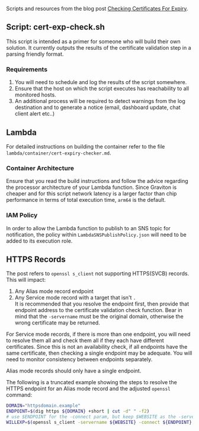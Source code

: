 Scripts and resources from the blog post [Checking Certificates For Expiry](https://kalfeher.com/expiry-checker).

## Script: cert-exp-check.sh
This script is intended as a primer for someone who will build their own solution. It currently outputs the results of the certificate validation step in a parsing friendly format.
### Requirements
1. You will need to schedule and log the results of the script somewhere. 
2. Ensure that the host on which the script executes has reachability to all monitored hosts.
3. An additional process will be required to detect warnings from the log destination and to generate a notice (email, dashboard update, chat client alert etc..)
## Lambda
For detailed instructions on building the container refer to the file `lambda/container/cert-expiry-checker.md`.

### Container Architecture
Ensure that you read the build instructions and follow the advice regarding the processor architecture of your Lambda function. Since Graviton is cheaper and for this script network latency is a larger factor than chip performance in terms of total execution time, `arm64` is the default.

### IAM Policy
In order to allow the Lambda function to publish to an SNS topic for notification, the policy within `LambdaSNSPublishPolicy.json` will need to be added to its execution role.

## HTTPS Records
The post refers to `openssl s_client` not supporting HTTPS(SVCB) records. This will impact:
  1. Any Alias mode record endpoint
  2. Any Service mode record with a target that isn't `.`  
It is recommended that you resolve the endpoint first, then provide that endpoint address to the certificate validation check function. Bear in mind that the `-servername` must be the original domain, otherwise the wrong certificate may be returned. 

For Service mode records, if there is more than one endpoint, you will need to resolve them all and check them all if they each have different certificates. Since this is not an availability check, if all endpoints have the same certificate, then checking a single endpoint may be adequate. You will need to monitor consistency between endpoints separately.

Alias mode records should only have a single endpoint.

The following is a truncated example showing the steps to resolve the HTTPS endpoint for an Alias mode record and the adjusted `openssl` command:
```Bash
DOMAIN="httpsdomain.example"
ENDPOINT=$(dig https ${DOMAIN} +short | cut -d" " -f2)
# use $ENDPOINT for the -connect param, but keep $WEBSITE as the -servername param.
WILLEXP=$(openssl s_client -servername ${WEBSITE} -connect ${ENDPOINT}:443 </dev/null 2> /dev/null| openssl x509 -checkend ${EXP} -noout)
```
